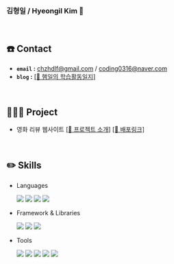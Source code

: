 ### 김형일 / Hyeongil Kim 👋
<br>

## ☎️ Contact
- **`email` :** chzhdlf@gmail.com / coding0316@naver.com
- **`blog` :** <a href="https://chzhdlf.tistory.com/">[🔗 햄일의 학습활동일지]</a>
<br>

##  🧑🏻‍💻 Project
- 영화 리뷰 웹사이트 <a href="https://github.com/codestates-seb/seb44_main_033">[🔗 프로젝트 소개]</a> <a href="http://cinema-princess-s3-bucket.s3-website.ap-northeast-2.amazonaws.com/">[🔗 배포링크]</a>
<br>

##  ✏️ Skills
- Languages

   <img src="https://img.shields.io/badge/javascript-F7DF1E?style=for-the-badge&logo=javascript&logoColor=white"/> <img src="https://img.shields.io/badge/typescript-3178C6?style=for-the-badge&logo=typescript&logoColor=white"/> <img src="https://img.shields.io/badge/html5-E34F26?style=for-the-badge&logo=html5&logoColor=white"/> <img src="https://img.shields.io/badge/css3-1572B6?style=for-the-badge&logo=css3&logoColor=white"/>

- Framework & Libraries
  
  <img src="https://img.shields.io/badge/REACT-61DAFB?style=for-the-badge&logo=react&logoColor=white"/> <img src="https://img.shields.io/badge/redux-764ABC?style=for-the-badge&logo=redux&logoColor=white"/> <img src="https://img.shields.io/badge/styledcomponents-DB7093?style=for-the-badge&logo=styledcomponents&logoColor=white"/>

- Tools

   <img src="https://img.shields.io/badge/vscode-007ACC?style=for-the-badge&logo=visualstudiocode&logoColor=white"/>  <img src="https://img.shields.io/badge/github-181717?style=for-the-badge&logo=github&logoColor=white"/>  <img src="https://img.shields.io/badge/git-F05032?style=for-the-badge&logo=git&logoColor=white"/>  <img src="https://img.shields.io/badge/notion-000000?style=for-the-badge&logo=notion&logoColor=white"/> <img src="https://img.shields.io/badge/discord-5865F2?style=for-the-badge&logo=discord&logoColor=white"/>
